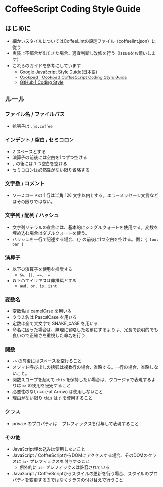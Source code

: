 # CoffeeScript Coding Style Guide

## はじめに

- 細かいスタイルについてはCoffeeLintの設定ファイル（coffeelint.json）に従う
- 実装上不都合が出てきた場合、適宜判断し改修を行う（issueをお願いします）
- これらのガイドを参考にしています
  - [Google JavaScript Style Guide](http://google-styleguide.googlecode.com/svn/trunk/javascriptguide.xml)([日本語](http://cou929.nu/data/google_javascript_style_guide/))
  - [Cookpad | Cookpad CoffeeScript Coding Style Guide](https://github.com/cookpad/styleguide/blob/master/coffeescript.ja.md)
  - [GitHub | Coding Style](https://github.com/styleguide/javascript)

## ルール
### ファイル名 / ファイルパス

- 拡張子は `.js.coffee`

### インデント / 空白 / セミコロン

- 2 スペースとする
- 演算子の前後には空白を1つずつ空ける
- `,` の後には 1 つ空白を空ける
- セミコロンは必然性がない限り省略する

### 文字数 / コメント

- ソースコードの 1 行は半角 120 文字以内とする。エラーメッセージ文言などはその限りではない。

### 文字列 / 配列 / ハッシュ

- 文字列リテラルの宣言には、基本的にシングルクォートを使用する。変数を埋め込む場合はダブルクォートを使う。
- ハッシュを一行で記述する場合、`{}` の前後に1つ空白を空ける。例： ```{ foo: bar }```

### 演算子

- 以下の演算子を使用を推奨する
  - `&&, ||, ==, !=`
- 以下のエイリアスは非推奨とする
  - `and, or, is, isnt`

### 変数名

- 変数名は camelCase を用いる
- クラス名は PascalCase を用いる
- 定数は全て大文字で SNAKE_CASE を用いる
- 命名に困った場合は、無理に省略した名前にするよりは、冗長で説明的でも良いので正確さを重視した命名を行う

### 関数

- `->` の前後にはスペースを空けること
- メソッド呼び出しの括弧は複数行の場合、省略する。一行の場合、省略しないこと。
- 関数スコープを超えて `this` を保持したい場合は、クロージャで表現するよりは `=>` の使用を優先すること
- 必要性のない `=>` (Fat Arrow) は使用しないこと
- 理由がない限り `this` は `@` を使用すること

### クラス

- private のプロパティは `_` プレフィックスを付与して表現すること

### その他

- JavaScript埋め込みは使用しないこと
- JavaScript / CoffeeScriptからDOMにアクセスする場合、そのDOMのクラスに `js-` プレフィックスを付与すること
  - 例外的に `is-` プレフィックスは許容されている
- JavaScript / CoffeeScriptからスタイルの更新を行う場合、スタイルのプロパティを変更するのではなくクラスの付け替えで行うこと
